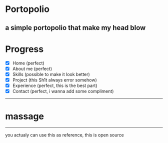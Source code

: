 # Portopolio
a simple portopolio that make my head blow
---
# Progress
- [x] Home (perfect)
- [x] About me (perfect)
- [x] Skills (possible to make it look better)
- [X] Project (this Sh1t always error somehow)
- [x] Experience (perfect, this is the best part)
- [x] Contact (perfect, i wanna add some compliment)
---
# massage
---
you actualy can use this as reference,
this is open source
